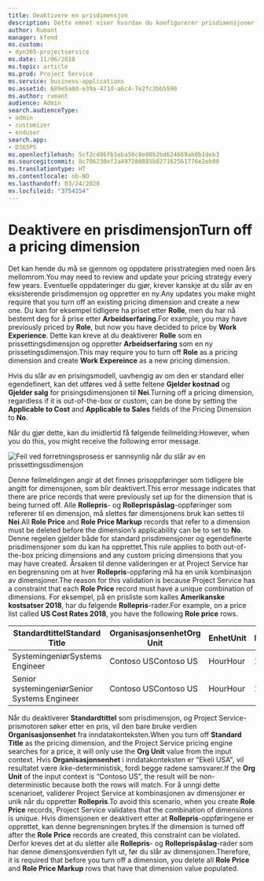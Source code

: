```yaml
---
title: Deaktivere en prisdimensjon
description: Dette emnet viser hvordan du konfigurerer prisdimensjoner i Project Service- løsningen.
author: Rumant
manager: kfend
ms.custom:
- dyn365-projectservice
ms.date: 11/06/2018
ms.topic: article
ms.prod: Project Service
ms.service: business-applications
ms.assetid: 689e5a8d-e39a-471d-a6c4-7e2fc3bb5590
ms.author: rumant
audience: Admin
search.audienceType:
- admin
- customizer
- enduser
search.app:
- D365PS
ms.openlocfilehash: 5cf2cd86fb1eba50c8e08b2bd624669ab0b1deb3
ms.sourcegitcommit: 8c786230ef2a497280885b827162561776e2eb00
ms.translationtype: HT
ms.contentlocale: nb-NO
ms.lasthandoff: 03/24/2020
ms.locfileid: "3754154"
---
```

# <a name="turn-off-a-pricing-dimension"></a><span data-ttu-id="4118f-103">Deaktivere en prisdimensjon</span><span class="sxs-lookup"><span data-stu-id="4118f-103">Turn off a pricing dimension</span></span>

<span data-ttu-id="4118f-104">Det kan hende du må se gjennom og oppdatere prisstrategien med noen års mellomrom.</span><span class="sxs-lookup"><span data-stu-id="4118f-104">You may need to review and update your pricing strategy every few years.</span></span> <span data-ttu-id="4118f-105">Eventuelle oppdateringer du gjør, krever kanskje at du slår av en eksisterende prisdimensjon og oppretter en ny.</span><span class="sxs-lookup"><span data-stu-id="4118f-105">Any updates you make might require that you turn off an existing pricing dimension and create a new one.</span></span> <span data-ttu-id="4118f-106">Du kan for eksempel tidligere ha priset etter **Rolle**, men du har nå bestemt deg for å prise etter **Arbeidserfaring**.</span><span class="sxs-lookup"><span data-stu-id="4118f-106">For example, you may have previously priced by **Role**, but now you have decided to price by **Work Experience**.</span></span> <span data-ttu-id="4118f-107">Dette kan kreve at du deaktiverer **Rolle** som en prissettingsdimensjon og oppretter **Arbeidserfaring** som en ny prissetingsdimensjon.</span><span class="sxs-lookup"><span data-stu-id="4118f-107">This may require you to turn off **Role** as a pricing dimension and create **Work Expereince** as a new pricing dimension.</span></span> 

<span data-ttu-id="4118f-108">Hvis du slår av en prisingsmodell, uavhengig av om den er standard eller egendefinert, kan det utføres ved å sette feltene **Gjelder kostnad** og **Gjelder salg** for prisingsdimensjonen til **Nei**.</span><span class="sxs-lookup"><span data-stu-id="4118f-108">Turning off a pricing dimension, regardless if it is out-of-the-box or custom, can be done by setting the **Applicable to Cost** and **Applicable to Sales** fields of the Pricing Dimension to **No**.</span></span>

<span data-ttu-id="4118f-109">Når du gjør dette, kan du imidlertid få følgende feilmelding:</span><span class="sxs-lookup"><span data-stu-id="4118f-109">However, when you do this, you might receive the following error message.</span></span>

![Feil ved forretningsprosess er sannsynlig når du slår av en prissettingssdimensjon](media/Business-Process-Error.png)


<span data-ttu-id="4118f-111">Denne feilmeldingen angir at det finnes prisoppføringer som tidligere ble angitt for dimensjonen, som blir deaktivert.</span><span class="sxs-lookup"><span data-stu-id="4118f-111">This error message indicates that there are price records that were previously set up for the dimension that is being turned off.</span></span> <span data-ttu-id="4118f-112">Alle **Rollepris**- og **Rolleprispåslag**-oppføringer som refererer til en dimensjon, må slettes før dimensjonens bruk kan settes til **Nei**.</span><span class="sxs-lookup"><span data-stu-id="4118f-112">All **Role Price** and **Role Price Markup** records that refer to a dimension must be deleted before the dimension’s applicability can be to set to **No**.</span></span> <span data-ttu-id="4118f-113">Denne regelen gjelder både for standard prisdimensjoner og egendefinerte prisdimensjoner som du kan ha opprettet.</span><span class="sxs-lookup"><span data-stu-id="4118f-113">This rule applies to both out-of-the-box pricing dimensions and any custom pricing dimensions that you may have created.</span></span> <span data-ttu-id="4118f-114">Årsaken til denne valideringen er at Project Service har en begrensning om at hver **Rollepris**-oppføring må ha en unik kombinasjon av dimensjoner.</span><span class="sxs-lookup"><span data-stu-id="4118f-114">The reason for this validation is because Project Service has a constraint that each **Role Price** record must have a unique combination of dimensions.</span></span> <span data-ttu-id="4118f-115">For eksempel, på en prisliste som kalles **Amerikanske kostsatser 2018**, har du følgende **Rollepris**-rader.</span><span class="sxs-lookup"><span data-stu-id="4118f-115">For example, on a price list called **US Cost Rates 2018**, you have the following **Role price** rows.</span></span> 

| <span data-ttu-id="4118f-116">Standardtittel</span><span class="sxs-lookup"><span data-stu-id="4118f-116">Standard Title</span></span>         | <span data-ttu-id="4118f-117">Organisasjonsenhet</span><span class="sxs-lookup"><span data-stu-id="4118f-117">Org Unit</span></span>    |<span data-ttu-id="4118f-118">Enhet</span><span class="sxs-lookup"><span data-stu-id="4118f-118">Unit</span></span>   |<span data-ttu-id="4118f-119">Pris</span><span class="sxs-lookup"><span data-stu-id="4118f-119">Price</span></span>  |<span data-ttu-id="4118f-120">Valuta</span><span class="sxs-lookup"><span data-stu-id="4118f-120">Currency</span></span>  |
| -----------------------|-------------|-------|-------|----------|
| <span data-ttu-id="4118f-121">Systemingeniør</span><span class="sxs-lookup"><span data-stu-id="4118f-121">Systems Engineer</span></span>|<span data-ttu-id="4118f-122">Contoso US</span><span class="sxs-lookup"><span data-stu-id="4118f-122">Contoso US</span></span>|<span data-ttu-id="4118f-123">Hour</span><span class="sxs-lookup"><span data-stu-id="4118f-123">Hour</span></span>| <span data-ttu-id="4118f-124">100</span><span class="sxs-lookup"><span data-stu-id="4118f-124">100</span></span>|<span data-ttu-id="4118f-125">USD</span><span class="sxs-lookup"><span data-stu-id="4118f-125">USD</span></span>|
| <span data-ttu-id="4118f-126">Senior systemingeniør</span><span class="sxs-lookup"><span data-stu-id="4118f-126">Senior Systems Engineer</span></span>|<span data-ttu-id="4118f-127">Contoso US</span><span class="sxs-lookup"><span data-stu-id="4118f-127">Contoso US</span></span>|<span data-ttu-id="4118f-128">Hour</span><span class="sxs-lookup"><span data-stu-id="4118f-128">Hour</span></span>| <span data-ttu-id="4118f-129">150</span><span class="sxs-lookup"><span data-stu-id="4118f-129">150</span></span>| <span data-ttu-id="4118f-130">USD</span><span class="sxs-lookup"><span data-stu-id="4118f-130">USD</span></span>|


<span data-ttu-id="4118f-131">Når du deaktiverer **Standardtittel** som prisdimensjon, og Project Service-prismotoren søker etter en pris, vil den bare bruke verdien **Organisasjonsenhet** fra inndatakonteksten.</span><span class="sxs-lookup"><span data-stu-id="4118f-131">When you turn off **Standard Title** as the pricing dimension, and the Project Service pricing engine searches for a price, it will only use the **Org Unit** value from the input context.</span></span> <span data-ttu-id="4118f-132">Hvis **Organisasjonsenhet** i inndatakonteksten er "Ekeli USA", vil resultatet være ikke-deterministisk, fordi begge radene samsvarer.</span><span class="sxs-lookup"><span data-stu-id="4118f-132">If the **Org Unit** of the input context is “Contoso US”, the result will be non-deterministic because both the rows will match.</span></span> <span data-ttu-id="4118f-133">For å unngi dette scenarioet, validerer Project Service at kombinasjonen av dimensjoner er unik når du oppretter **Rollepris**.</span><span class="sxs-lookup"><span data-stu-id="4118f-133">To avoid this scenario, when you create **Role Price** records, Project Service validates that the combination of dimensions is unique.</span></span> <span data-ttu-id="4118f-134">Hvis dimensjonen er deaktivert etter at **Rollepris**-oppføringene er opprettet, kan denne begrensningen brytes.</span><span class="sxs-lookup"><span data-stu-id="4118f-134">If the dimension is turned off after the **Role Price** records are created, this constraint can be violated.</span></span> <span data-ttu-id="4118f-135">Derfor kreves det at du sletter alle **Rollepris**- og **Rolleprispåslag**-rader som har denne dimensjonsverdien fylt ut, før du slår av dimensjonen.</span><span class="sxs-lookup"><span data-stu-id="4118f-135">Therefore, it is required that before you turn off a dimension, you delete all **Role Price** and **Role Price Markup** rows that have that dimension value populated.</span></span>


